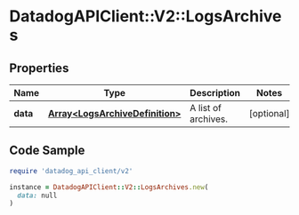 # DatadogAPIClient::V2::LogsArchives

## Properties

| Name | Type | Description | Notes |
| ---- | ---- | ----------- | ----- |
| **data** | [**Array&lt;LogsArchiveDefinition&gt;**](LogsArchiveDefinition.md) | A list of archives. | [optional] |

## Code Sample

```ruby
require 'datadog_api_client/v2'

instance = DatadogAPIClient::V2::LogsArchives.new(
  data: null
)
```

